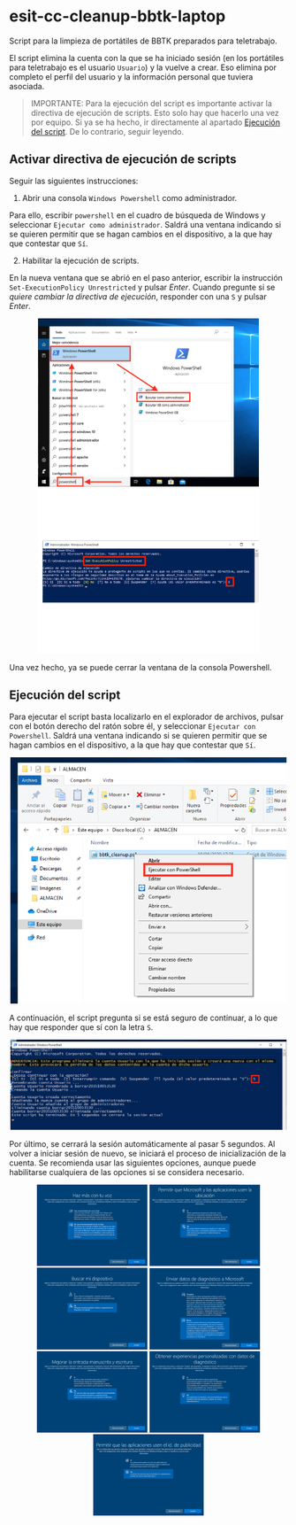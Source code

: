 # esit-cc-cleanup-bbtk-laptop

Script para la limpieza de portátiles de BBTK preparados para teletrabajo.

El script elimina la cuenta con la que se ha iniciado sesión (en los portátiles para teletrabajo es el usuario `Usuario`) y la vuelve a crear. Eso elimina por completo el perfil del usuario y la información personal que tuviera asociada.

> IMPORTANTE: Para la ejecución del script es importante activar la directiva de ejecución de scripts. Esto solo hay que hacerlo una vez por equipo. Si ya se ha hecho, ir directamente al apartado [Ejecución del script](#Ejecución-del-script). De lo contrario, seguir leyendo.

## Activar directiva de ejecución de scripts

Seguir las siguientes instrucciones:

  1. Abrir una consola `Windows Powershell` como administrador.

  Para ello, escribir `powershell` en el cuadro de búsqueda de Windows y seleccionar `Ejecutar como administrador`. Saldrá una ventana indicando si se quieren permitir que se hagan cambios en el dispositivo, a la que hay que contestar que `Sí`.

  2. Habilitar la ejecución de scripts.

  En la nueva ventana que se abrió en el paso anterior, escribir la instrucción `Set-ExecutionPolicy Unrestricted` y pulsar *Enter*. Cuando pregunte si se *quiere cambiar la directiva de ejecución*, responder con una `S` y pulsar *Enter*.

<p align="center">
    <img src="resources/images/powershell1.png" alt="Abrir consola Powershell" width="400"/>
    <img src="resources/images/powershell2.png" alt="Cambiar directiva de ejecucion" width="400"/>
</p>

Una vez hecho, ya se puede cerrar la ventana de la consola Powershell.

## Ejecución del script

Para ejecutar el script basta localizarlo en el explorador de archivos, pulsar con el botón derecho del ratón sobre él, y seleccionar `Ejecutar con Powershell`. Saldrá una ventana indicando si se quieren permitir que se hagan cambios en el dispositivo, a la que hay que contestar que `Sí`.

<p align="center"><img src="resources/images/script1.png" alt="Ejecutar el script" width="500"/></p>

A continuación, el script pregunta si se está seguro de continuar, a lo que hay que responder que sí con la letra `S`.

<p align="center"><img src="resources/images/script2.png" alt="Pregunta de confirmacion" width="500"/></p>

Por último, se cerrará la sesión automáticamente al pasar 5 segundos. Al volver a iniciar sesión de nuevo, se iniciará el proceso de inicialización de la cuenta. Se recomienda usar las siguientes opciones, aunque puede habilitarse cualquiera de las opciones si se considera necesario.

<p align="center">
    <img src="resources/images/inicio1.png" alt="Reconocimiento de voz en linea" width="200"/>
    <img src="resources/images/inicio2.png" alt="Ubicacion" width="200"/>
    <img src="resources/images/inicio3.png" alt="Buscar dispositivo" width="200"/>
    <img src="resources/images/inicio4.png" alt="Datos de diagnostico" width="200"/>
    <img src="resources/images/inicio5.png" alt="Mejorar entrada manuscrita" width="200"/>
    <img src="resources/images/inicio6.png" alt="Experiencia personalizada" width="200"/>
    <img src="resources/images/inicio7.png" alt="Publicidad personalizada" width="200"/>
</p>